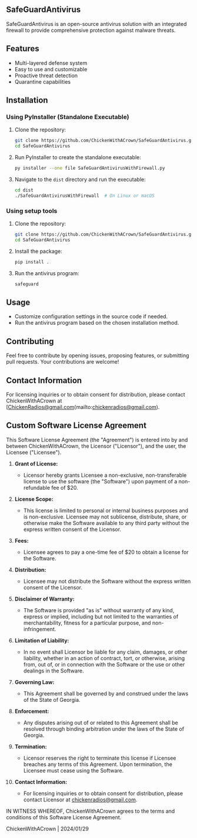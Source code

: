 ## SafeGuardAntivirus

SafeGuardAntivirus is an open-source antivirus solution with an integrated firewall to provide comprehensive protection against malware threats.

## Features

- Multi-layered defense system
- Easy to use and customizable
- Proactive threat detection
- Quarantine capabilities

## Installation

### Using PyInstaller (Standalone Executable)

1. Clone the repository:
   ```bash
   git clone https://github.com/ChickenWithACrown/SafeGuardAntivirus.git
   cd SafeGuardAntivirus
   ```

2. Run PyInstaller to create the standalone executable:
   ```bash
   py installer --one file SafeGuardAntivirusWithFirewall.py
   ```

3. Navigate to the `dist` directory and run the executable:
   ```bash
   cd dist
   ./SafeGuardAntivirusWithFirewall  # On Linux or macOS
   ```

### Using setup tools

1. Clone the repository:
   ```bash
   git clone https://github.com/ChickenWithACrown/SafeGuardAntivirus.git
   cd SafeGuardAntivirus
   ```

2. Install the package:
   ```bash
   pip install .
   ```

3. Run the antivirus program:
   ```bash
   safeguard
   ```

## Usage

- Customize configuration settings in the source code if needed.
- Run the antivirus program based on the chosen installation method.

## Contributing

Feel free to contribute by opening issues, proposing features, or submitting pull requests. Your contributions are welcome!

## Contact Information

For licensing inquiries or to obtain consent for distribution, please contact ChickenWithACrown at [ChickenRadios@gmail.com(mailto:chickenradios@gmail.com).

## Custom Software License Agreement

This Software License Agreement (the "Agreement") is entered into by and between ChickenWithACrown, the Licensor ("Licensor"), and the user, the Licensee ("Licensee").

1. **Grant of License:**
   - Licensor hereby grants Licensee a non-exclusive, non-transferable license to use the software (the "Software") upon payment of a non-refundable fee of $20.

2. **License Scope:**
   - This license is limited to personal or internal business purposes and is non-exclusive. Licensee may not sublicense, distribute, share, or otherwise make the Software available to any third party without the express written consent of the Licensor.

3. **Fees:**
   - Licensee agrees to pay a one-time fee of $20 to obtain a license for the Software.

4. **Distribution:**
   - Licensee may not distribute the Software without the express written consent of the Licensor.

5. **Disclaimer of Warranty:**
   - The Software is provided "as is" without warranty of any kind, express or implied, including but not limited to the warranties of merchantability, fitness for a particular purpose, and non-infringement.

6. **Limitation of Liability:**
   - In no event shall Licensor be liable for any claim, damages, or other liability, whether in an action of contract, tort, or otherwise, arising from, out of, or in connection with the Software or the use or other dealings in the Software.

7. **Governing Law:**
   - This Agreement shall be governed by and construed under the laws of the State of Georgia.

8. **Enforcement:**
   - Any disputes arising out of or related to this Agreement shall be resolved through binding arbitration under the laws of the State of Georgia.

9. **Termination:**
   - Licensor reserves the right to terminate this license if Licensee breaches any terms of this Agreement. Upon termination, the Licensee must cease using the Software.

10. **Contact Information:**
    - For licensing inquiries or to obtain consent for distribution, please contact Licensor at chickenradios@gmail.com.

IN WITNESS WHEREOF, ChickenWithACrown agrees to the terms and conditions of this Software License Agreement.

ChickenWithACrown | 2024/01/29
